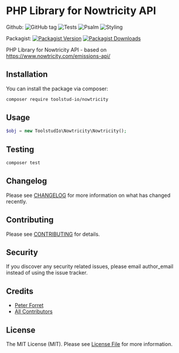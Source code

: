 # PHP Library for Nowtricity API

Github: 
![GitHub tag](https://img.shields.io/github/v/tag/toolstud-io/nowtricity)
![Tests](https://github.com/toolstud-io/nowtricity/workflows/Run%20Tests/badge.svg)
![Psalm](https://github.com/toolstud-io/nowtricity/workflows/Detect%20Psalm%20warnings/badge.svg)
![Styling](https://github.com/toolstud-io/nowtricity/workflows/Check%20&%20fix%20styling/badge.svg)

Packagist: 
[![Packagist Version](https://img.shields.io/packagist/v/toolstud-io/nowtricity.svg?style=flat-square)](https://packagist.org/packages/toolstud-io/nowtricity)
[![Packagist Downloads](https://img.shields.io/packagist/dt/toolstud-io/nowtricity.svg?style=flat-square)](https://packagist.org/packages/toolstud-io/nowtricity)

PHP Library for Nowtricity API - based on https://www.nowtricity.com/emissions-api/

## Installation

You can install the package via composer:

```bash
composer require toolstud-io/nowtricity
```

## Usage

``` php
$obj = new ToolstudIo\Nowtricity\Nowtricity();
```

## Testing

``` bash
composer test
```

## Changelog

Please see [CHANGELOG](CHANGELOG.md) for more information on what has changed recently.

## Contributing

Please see [CONTRIBUTING](CONTRIBUTING.md) for details.

## Security

If you discover any security related issues, please email author_email instead of using the issue tracker.

## Credits

- [Peter Forret](https://github.com/toolstud-io)
- [All Contributors](../../contributors)

## License

The MIT License (MIT). Please see [License File](LICENSE.md) for more information.
